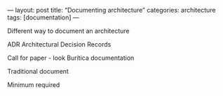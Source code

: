 —
layout: post
title: “Documenting architecture”
categories: architecture
tags: [documentation]
—

Different way to document an architecture


ADR
Architectural Decision Records


Call for paper - look Burítica documentation

Traditional document

Minimum required

